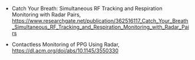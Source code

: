 

- Catch Your Breath: Simultaneous RF Tracking and Respiration Monitoring with Radar Pairs, https://www.researchgate.net/publication/362516117_Catch_Your_Breath_Simultaneous_RF_Tracking_and_Respiration_Monitoring_with_Radar_Pairs

- Contactless Monitoring of PPG Using Radar, https://dl.acm.org/doi/abs/10.1145/3550330
